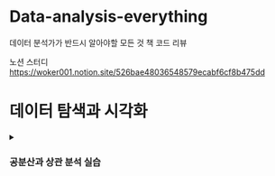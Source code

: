 # Data-analysis-everything
데이터 분석가가 반드시 알아야할 모든 것 책 코드 리뷰

노션 스터디
https://woker001.notion.site/526bae48036548579ecabf6cf8b475dd

# 데이터 탐색과 시각화

<details><summary><h3>공분산과 상관 분석 실습</h3></summary>

- **`공분산과 상관 분석 실습`**
  - 
  <img src = "https://user-images.githubusercontent.com/114843451/232720824-0d5e1a8e-3f6c-43de-8a7b-64a4da213b8d.png" width="35%" height="30%">

몇 개의 산점도는 어느 정도의 상관성이 보이는 것을 확인할 수 있다.
종속변수라 할 수 있는 quality 변수는 자연수 형태로 3~9로만 이루어져 있기 때문에 다른 변수들과 줄무늬 형태의 산점도를 보인다.
동일한 변수는 일직선으로만 나오기 때문에 큰 의미가 없으므로 분포도로 변환하여 정보량을 늘리는 것이다.

df.cov()와 df.corr(method='pearson')를 활용해서 공분산과 피어슨 상관계수를 확인해주었다.

- **`히트맵`** 
  - 
  <img src = "https://user-images.githubusercontent.com/114843451/232721961-081d5cf3-3aee-4d54-9018-ccd4be07319b.png" width="35%" height="30%">

노란색에 가까울수록 양의 상관관계를 보이고 보라색에 가까울수록 음의 상관관계를 보인다. 

- **`clustermap 히트맵 시각화`** 

  <img src = "https://user-images.githubusercontent.com/114843451/232722307-272e4e56-884f-4b8f-be37-9d7c7875b4eb.png" width="35%" height="30%">

히트맵과 함께 상관계수도 확인할 수 있게 되었다.

- **`중복 제거 히트맵 시각화`** 

  <img src = "https://user-images.githubusercontent.com/114843451/232722615-fc637597-f242-4dcd-90f5-fc2607f96984.png" width="35%" height="30%">

이번 장을 통해서 공분산과 히트맵에 개념, 코드를 익힐 수 있었다.

개념 정리 

공분산: 두 변수의 관계를 나타내는 양

히트맵: 히트 맵(heat map)은 열을 뜻하는 히트(heat)와 지도를 뜻하는 맵(map)을 결합시킨 단어로, 색상으로 표현할 수 있는 다양한 정보를 일정한 이미지 위에 열분포 형태의 비주얼한 그래픽으로 출력하는 것
</details>
